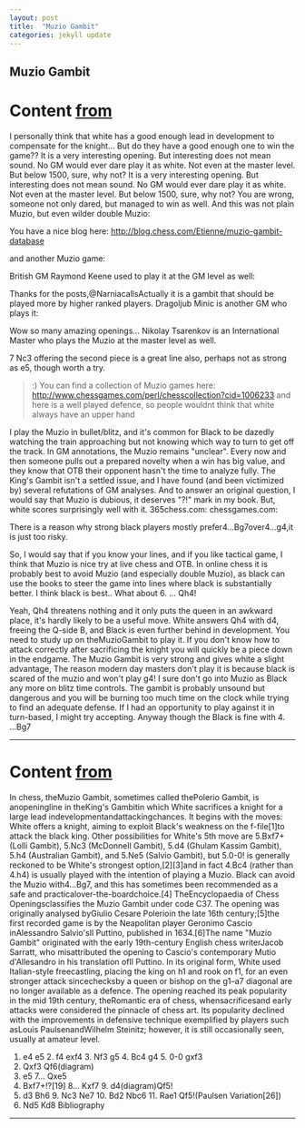 ```yaml
---
layout: post
title:  "Muzio Gambit"
categories: jekyll update
---
```


## Muzio Gambit
# Content [from](https://www.chess.com/forum/view/chess-openings/kings-gambit-muzio-gambit)

I personally think that white has a good enough lead in development to compensate for the knight... But do they have a good enough one to win the game??
It is a very interesting opening. But interesting does not mean sound. No GM would ever dare play it as white. Not even at the master level. But below 1500, sure, why not?
It is a very interesting opening. But interesting does not mean sound. No GM would ever dare play it as white. Not even at the master level. But below 1500, sure, why not?
You are wrong, someone not only dared, but managed to win as well.
And this was not plain Muzio, but even wilder double Muzio:

You have a nice blog here:
http://blog.chess.com/Etienne/muzio-gambit-database

and another Muzio game:

British GM Raymond Keene used to play it at the GM level as well:

Thanks for the posts,@NarniacallsActually it is a gambit that should be played more by higher ranked players.
Dragoljub Minic is another GM who plays it:

Wow so many amazing openings...
Nikolay Tsarenkov is an International Master who plays the Muzio at the master level as well.

7 Nc3 offering the second piece is a great line also, perhaps not as strong as e5, though worth a try.
>:)
You can find a collection of Muzio games here:
http://www.chessgames.com/perl/chesscollection?cid=1006233
and here is a well played defence, so people wouldnt think that white always have an upper hand

I play the Muzio in bullet/blitz, and it's common for Black to be dazedly watching the train approaching but not knowing which way to turn to get off the track.
In GM annotations, the Muzio remains "unclear". Every now and then someone pulls out a prepared novelty when a win has big value, and they know that OTB their opponent hasn't the time to analyze fully. The King's Gambit isn't a settled issue, and I have found (and been victimized by) several refutations of GM analyses.
And to answer an original question, I would say that Muzio is dubious, it deserves "?!" mark in my book.
But, white scores surprisingly well with it.
365chess.com:
chessgames.com:

There is a reason why strong black players mostly prefer4...Bg7over4...g4,it is just too risky.

So, I would say that if you know your lines, and if you like tactical game, I think that Muzio is nice try at live chess and OTB.
In online chess it is probably best to avoid Muzio (and especially double Muzio), as black can use the books to steer the game into lines where black is substantially better.
I think black is best..
What about 6. ... Qh4!

Yeah, Qh4 threatens nothing and it only puts the queen in an awkward place, it's hardly likely to be a useful move.
White answers Qh4 with d4, freeing the Q-side B, and Black is even further behind in development.
You need to study up on theMuzioGambit to play it. If you don't know how to attack correctly after sacrificing the knight you will quickly be a piece down in the endgame.
The Muzio Gambit is very strong and gives white a slight advantage,
The reason modern day masters don't play it is because black is scared of the muzio and won't play g4!
I sure don't go into Muzio as Black any more on blitz time controls. The gambit is probably unsound but dangerous and you will be burning too much time on the clock while trying to find an adequate defense. If I had an opportunity to play against it in turn-based, I might try accepting. Anyway though the Black is fine with 4. ...Bg7

---

# Content [from](https://en.wikipedia.org/wiki/Muzio_Gambit)
In chess, theMuzio Gambit, sometimes called thePolerio Gambit, is anopeningline in theKing's Gambitin which White sacrifices a knight for a large lead indevelopmentandattackingchances. It begins with the moves:
White offers a knight, aiming to exploit Black's weakness on the f-file[1]to attack the black king. Other possibilities for White's 5th move are 5.Bxf7+ (Lolli Gambit), 5.Nc3 (McDonnell Gambit), 5.d4 (Ghulam Kassim Gambit), 5.h4 (Australian Gambit), and 5.Ne5 (Salvio Gambit), but 5.0-0! is generally reckoned to be White's strongest option,[2][3]and in fact 4.Bc4 (rather than 4.h4) is usually played with the intention of playing a Muzio. Black can avoid the Muzio with4...Bg7, and this has sometimes been recommended as a safe and practicalover-the-boardchoice.[4]
TheEncyclopaedia of Chess Openingsclassifies the Muzio Gambit under code C37.
The opening was originally analysed byGiulio Cesare Polerioin the late 16th century;[5]the first recorded game is by the Neapolitan player Geronimo Cascio inAlessandro Salvio'sIl Puttino, published in 1634.[6]The name "Muzio Gambit" originated with the early 19th-century English chess writerJacob Sarratt, who misattributed the opening to Cascio's contemporary Mutio d'Allesandro in his translation ofIl Puttino. In its original form, White used Italian-style freecastling, placing the king on h1 and rook on f1, for an even stronger attack sincechecksby a queen or bishop on the g1–a7 diagonal are no longer available as a defence.
The opening reached its peak popularity in the mid 19th century, theRomantic era of chess, whensacrificesand early attacks were considered the pinnacle of chess art. Its popularity declined with the improvements in defensive technique exemplified by players such asLouis PaulsenandWilhelm Steinitz; however, it is still occasionally seen, usually at amateur level.
1. e4 e5 2. f4 exf4 3. Nf3 g5 4. Bc4 g4 5. 0-0 gxf3
6. Qxf3 Qf6(diagram)
7. e5
7... Qxe5
8. Bxf7+!?[19]
8... Kxf7 9. d4(diagram)Qf5!
8. d3 Bh6 9. Nc3 Ne7 10. Bd2 Nbc6 11. Rae1 Qf5!(Paulsen Variation[26])
12. Nd5 Kd8
Bibliography

---

